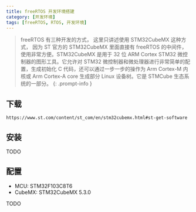 ```yaml
---
title: freeRTOS 开发环境搭建
category: [开发环境]
tags: [freeRTOS, RTOS, 开发环境]
---
```


> freeRTOS 有三种开发的方式， 这里只讲述使用 STM32CubeMX 这种方式， 因为 ST 官方的 STM32CubeMX 里面直接有 freeRTOS 的中间件，使用非常方便。STM32CubeMX 是用于 32 位 ARM Cortex STM32 微控制器的图形工具。它允许对 STM32 微控制器和微处理器进行非常简单的配置，生成初始化 C 代码，还可以通过一步一步的操作为 Arm Cortex-M 内核或 Arm Cortex-A core 生成部分 Linux 设备树。它是 STMCube 生态系统的一部分。
{: .prompt-info }

## 下载
`https://www.st.com/content/st_com/en/stm32cubemx.html#st-get-software`

## 安装

TODO

## 配置

+ MCU: STM32F103C8T6
+ CubeMX: STM32CubeMX 5.3.0

TODO